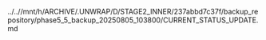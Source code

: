 ../..//mnt/h/ARCHIVE/.UNWRAP/D/STAGE2_INNER/237abbd7c37f/backup_repository/phase5_5_backup_20250805_103800/CURRENT_STATUS_UPDATE.md
